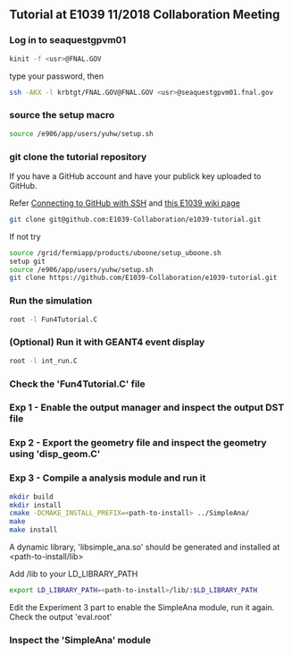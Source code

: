 ## Tutorial at E1039 11/2018 Collaboration Meeting

### Log in to seaquestgpvm01

```bash
kinit -f <usr>@FNAL.GOV
```
type your password, then

```bash
ssh -AKX -l krbtgt/FNAL.GOV@FNAL.GOV <usr>@seaquestgpvm01.fnal.gov
```

### source the setup macro

```bash
source /e906/app/users/yuhw/setup.sh
```

### git clone the tutorial repository

If you have a GitHub account and have your publick key uploaded to GitHub.

Refer [Connecting to GitHub with SSH](https://help.github.com/articles/connecting-to-github-with-ssh/)
and [this E1039 wiki page](https://github.com/E1039-Collaboration/e1039-wiki/wiki/Work-with-GitHub)
```bash
git clone git@github.com:E1039-Collaboration/e1039-tutorial.git
```

If not try
```bash
source /grid/fermiapp/products/uboone/setup_uboone.sh
setup git
source /e906/app/users/yuhw/setup.sh
git clone https://github.com/E1039-Collaboration/e1039-tutorial.git
```

### Run the simulation

```bash
root -l Fun4Tutorial.C
```

### (Optional) Run it with GEANT4 event display
```bash
root -l int_run.C
```

### Check the 'Fun4Tutorial.C' file

### Exp 1 - Enable the output manager and inspect the output DST file

### Exp 2 - Export the geometry file and inspect the geometry using 'disp_geom.C'

### Exp 3 - Compile a analysis module and run it

```bash
mkdir build
mkdir install
cmake -DCMAKE_INSTALL_PREFIX=<path-to-install> ../SimpleAna/
make
make install
```
A dynamic library, 'libsimple_ana.so' should be generated and installed at <path-to-install/lib>


Add <path-to-install>/lib to your LD_LIBRARY_PATH
```bash
export LD_LIBRARY_PATH=<path-to-install>/lib/:$LD_LIBRARY_PATH
```

Edit the Experiment 3 part to enable the SimpleAna module, run it again.
Check the output 'eval.root'

### Inspect the 'SimpleAna' module





